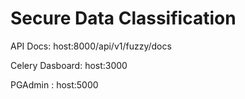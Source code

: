 # Secure Data Classification

API Docs:  host:8000/api/v1/fuzzy/docs

Celery Dasboard: host:3000

PGAdmin : host:5000